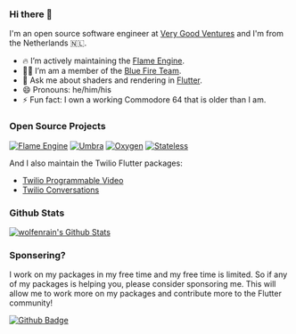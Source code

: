 ### Hi there 👋

I'm an open source software engineer at [Very Good Ventures](https://verygood.ventures) and I'm from the Netherlands 🇳🇱.

- 🔥 I’m actively maintaining the [Flame Engine](https://flame-engine.org).
- 🧑‍💻 I’m am a member of the [Blue Fire Team](https://github.com/bluefireteam).
- 💬 Ask me about shaders and rendering in [Flutter](https://flutter.dev).
- 😄 Pronouns: he/him/his
- ⚡ Fun fact: I own a working Commodore 64 that is older than I am.

### Open Source Projects

[![Flame Engine](https://github-readme-stats.vercel.app/api/pin/?username=flame-engine&repo=flame)](https://github.com/flame-engine/flame)
[![Umbra](https://github-readme-stats.vercel.app/api/pin/?username=wolfenrain&repo=umbra)](https://github.com/wolfenrain/umbra)
[![Oxygen](https://github-readme-stats.vercel.app/api/pin/?username=flame-engine&repo=oxygen)](https://github.com/flame-engine/oxygen)
[![Stateless](https://github-readme-stats.vercel.app/api/pin/?username=wolfenrain&repo=stateless)](https://github.com/wolfenrain/stateless)

And I also maintain the Twilio Flutter packages:
- [Twilio Programmable Video](https://gitlab.com/twilio-flutter/programmable-video)
- [Twilio Conversations](https://gitlab.com/twilio-flutter/conversations)

### Github Stats

[![wolfenrain's Github Stats](https://github-readme-stats.vercel.app/api?username=wolfenrain&count_private=true&theme=default&show_icons=true)](https://github.com/wolfenrain)

### Sponsering?

I work on my packages in my free time and my free time is limited. So if any of my packages is helping you, please consider sponsoring me. This will allow me to work more on my packages and contribute more to the Flutter community!

[![Github Badge](https://img.shields.io/badge/Github%20Sponsor-c96198?style=for-the-badge&logo=github&logoColor=white)](https://github.com/sponsors/wolfenrain) 

